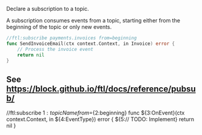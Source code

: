 Declare a subscription to a topic.

A subscription consumes events from a topic, starting either from the beginning of the topic or only new events.

```go
//ftl:subscribe payments.invoices from=beginning
func SendInvoiceEmail(ctx context.Context, in Invoice) error {
    // Process the invoice event
    return nil
}
```

See https://block.github.io/ftl/docs/reference/pubsub/
---

//ftl:subscribe ${1:topicName} from=${2:beginning}
func ${3:OnEvent}(ctx context.Context, in ${4:EventType}) error {
	${5:// TODO: Implement}
	return nil
}

